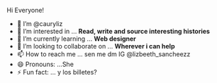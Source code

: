 Hi Everyone!

- 👋 I’m @cauryliz
- 👀 I’m interested in ... **Read, write and source interesting histories**
- 🌱 I’m currently learning ... **Web designer**
- 💞️ I’m looking to collaborate on ... **Wherever i can help**
- 📫 How to reach me ... sen me dm IG @lizbeeth_sancheezz
- 😄 Pronouns: ...She
- ⚡ Fun fact: ... y los billetes?

<!---
cauryliz/cauryliz is a ✨ special ✨ repository because its `README.md` (this file) appears on your GitHub profile.
You can click the Preview link to take a look at your changes.
--->

